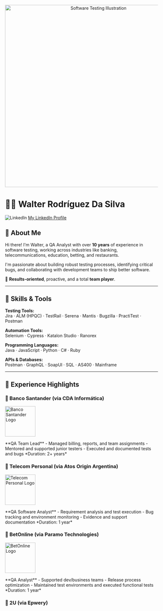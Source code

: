 <p align="center">
  <img src="https://img.freepik.com/free-vector/software-testing-concept-illustration_114360-8124.jpg" alt="Software Testing Illustration" width="600"/>
</p>

# 👨‍💻 Walter Rodríguez Da Silva

![LinkedIn](https://img.shields.io/badge/LinkedIn-Profile-blue?logo=linkedin&logoColor=white&style=flat-square)
[My LinkedIn Profile](https://www.linkedin.com/in/dasilvawalter/)

## 💬 About Me

Hi there! I'm Walter, a QA Analyst with over **10 years** of experience in software testing, working across industries like banking, telecommunications, education, betting, and restaurants.

I'm passionate about building robust testing processes, identifying critical bugs, and collaborating with development teams to ship better software.

🎯 **Results-oriented**, proactive, and a total **team player**.

---

## 🔧 Skills & Tools

**Testing Tools:**  
Jira · ALM (HPQC) · TestRail · Serena · Mantis · Bugzilla · PractiTest · Postman

**Automation Tools:**  
Selenium · Cypress · Katalon Studio · Ranorex

**Programming Languages:**  
Java · JavaScript · Python · C# · Ruby

**APIs & Databases:**  
Postman · GraphQL · SoapUI · SQL · AS400 · Mainframe

---

## 🧪 Experience Highlights

### 🏢 Banco Santander (via CDA Informática)  
<p align="left">
  <img src="[https://upload.wikimedia.org/wikipedia/commons/3/3a/Banco_Santander_Logotipo.svg](https://upload.wikimedia.org/wikipedia/commons/b/b8/Banco_Santander_Logotipo.svg)" alt="Banco Santander Logo" width="100"/>
</p>
**QA Team Lead**  
- Managed billing, reports, and team assignments  
- Mentored and supported junior testers  
- Executed and documented tests and bugs  
*Duration: 2+ years*

### 🏢 Telecom Personal (via Atos Origin Argentina)  
<p align="left">
  <img src="https://upload.wikimedia.org/wikipedia/commons/3/3a/Personal_logo_2021.svg" alt="Telecom Personal Logo" width="100"/>
</p>
**QA Software Analyst**  
- Requirement analysis and test execution  
- Bug tracking and environment monitoring  
- Evidence and support documentation  
*Duration: 1 year*

### 🏢 BetOnline (via Paramo Technologies)  
<p align="left">
  <img src="https://upload.wikimedia.org/wikipedia/commons/3/3a/Logo_of_the_BetOnline_company.png" alt="BetOnline Logo" width="100"/>
</p>
**QA Analyst**  
- Supported dev/business teams  
- Release process optimization  
- Maintained test environments and executed functional tests  
*Duration: 1 year*

### 🏢 2U (via Epwery)  
<p align="left">
  <img src="https://upload.wikimedia
